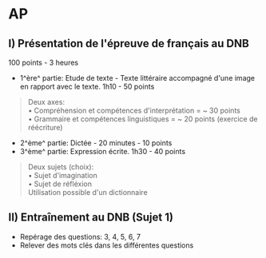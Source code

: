 # AP
## I) Présentation de l'épreuve de français au DNB

100 points - 3 heures

* 1^ère^ partie: Etude de texte - Texte littéraire accompagné d'une image en rapport avec le texte. 1h10 - 50 points

> Deux axes:<br />
> • Compréhension et compétences d'interprétation = ~ 30 points <br />
> • Grammaire et compétences linguistiques = ~ 20 points (exercice de réécriture)
 
* 2^ème^ partie: Dictée - 20 minutes - 10 points
* 3^ème^ partie: Expression écrite. 1h30 - 40 points

> Deux sujets (choix): <br />
> • Sujet d'imagination <br />
> • Sujet de réfléxion <br />
> Utilisation possible d'un dictionnaire

## II) Entraînement au DNB (Sujet 1)

* Repérage des questions: 3, 4, 5, 6, 7
* Relever des mots clés dans les différentes questions

